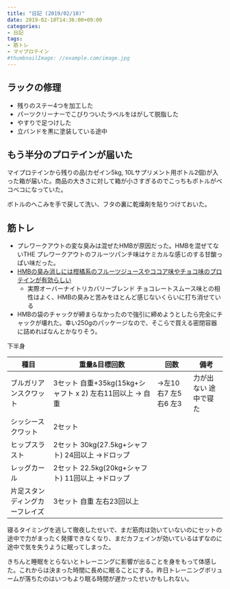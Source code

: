 ```yaml
---
title: "日記 (2019/02/10)"
date: 2019-02-10T14:36:00+09:00
categories:
- 日記
tags:
- 筋トレ
- マイプロテイン
#thumbnailImage: //example.com/image.jpg
---
```


## ラックの修理
- 残りのステー4つを加工した
- パーツクリーナーでこびりついたラベルをはがして脱脂した
- やすりで足つけした
- 立バンドを黒に塗装している途中

## もう半分のプロテインが届いた
マイプロテインから残りの品(カゼイン5kg, 10Lサプリメント用ボトル2個)が入った箱が届いた。商品の大きさに対して箱が小さすぎるのでこっちもボトルがベコベコになっていた。

ボトルのへこみを手で戻して洗い、フタの裏に乾燥剤を貼りつけておいた。

## 筋トレ

- プレワークアウトの変な臭みは混ぜたHMBが原因だった。HMBを混ぜてないTHE プレワークアウトのフルーツパンチ味はケミカルな感じのする甘酸っぱい味だった。
- [HMBの臭み消しには柑橘系のフルーツジュースやココア味やチョコ味のプロテインが有効らしい](https://hmb-supplement.net/?p=413)
  - 実際オーバーナイトリカバリーブレンド チョコレートスムース味との相性はよく、HMBの臭みと苦みをほとんど感じないくらいに打ち消せている
- HMBの袋のチャックが締まらなかったので強引に締めようとしたら完全にチャックが壊れた。幸い250gのパッケージなので、そこらで買える密閉容器に詰めればなんとかなりそう。

下半身

| 種目                           | 重量&目標回数                                             | 回数                   | 備考                  |
|--------------------------------|-----------------------------------------------------------|------------------------|-----------------------|
| ブルガリアンスクワット         | 3セット 自重+35kg(15kg+シャフト x 2) 左右11回以上 → 自重 | →左10 右7 左5 右6 左3 | 力が出ない 途中で寝た |
| シッシースクワット             | 2セット                                                   |                        |                       |
| ヒップスラスト                 | 2セット 30kg(27.5kg+シャフト) 24回以上 →ドロップ         |                        |                       |
| レッグカール                   | 2セット 22.5kg(20kg+シャフト) 11回以上 →ドロップ         |                        |                       |
| 片足スタンディングカーフレイズ | 3セット 自重 左右23回以上                                 |                        |                       |

寝るタイミングを逃して徹夜したせいで、まだ筋肉は効いていないのにセットの途中で力がまったく発揮できなくなり、まだカフェインが効いているはずなのに途中で気を失うように眠ってしまった。

きちんと睡眠をとらないとトレーニングに影響が出ることを身をもって体感した。これからは決まった時間に長めに眠ることにする。昨日トレーニングボリュームが落ちたのはいつもより眠る時間が遅かったせいかもしれない。

<!--more-->
